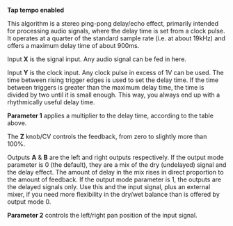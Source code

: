 
**Tap tempo enabled**

This algorithm is a stereo ping-pong delay/echo effect, primarily intended for processing audio signals, where the delay
time is set from a clock pulse. It operates at a quarter of the standard sample rate
(i.e. at about 19kHz) and offers a maximum delay time of about 900ms.

Input **X** is the signal input. Any audio signal can be fed in here.

Input **Y** is the clock input. Any clock pulse in excess of 1V can be used. The time between rising trigger edges is used
to set the delay time. If the time between triggers is greater than the maximum delay time, the time is divided by two
until it is small enough. This way, you always end up with a rhythmically useful delay time.

**Parameter 1** applies a multiplier to the delay time, according to the table above.

The **Z** knob/CV controls the feedback, from zero to slightly more than 100%.

Outputs **A** & **B** are the left and right outputs respectively. If the output mode parameter is 0 (the default), they are a
mix of the dry (undelayed)
signal and the delay effect. The amount of delay in the mix rises in direct proportion to the amount of feedback. If the
output mode parameter is 1, the outputs are the delayed signals only. Use this and the input signal, plus an external
mixer, if you need more flexibility in the dry/wet balance than is offered by output mode 0.

**Parameter 2** controls the left/right pan position of the input signal.
